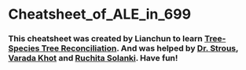 # Cheatsheet_of_ALE_in_699
### This cheatsheet was created by Lianchun to learn [Tree-Species Tree Reconciliation](https://link.springer.com/protocol/10.1007/978-1-0716-2691-7_9). And was helped by [Dr. Strous](https://github.com/kinestetika), [Varada Khot](https://github.com/vmkhot) and [Ruchita Solanki](https://ca.linkedin.com/in/ruchita-solanki-27bab721a). Have fun! 
